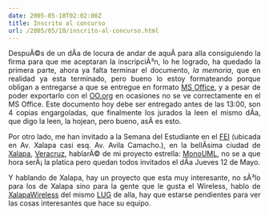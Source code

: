 ```yaml
---
date: 2005-05-10T02:02:00Z
title: Inscrito al concurso
url: /2005/05/10/inscrito-al-concurso.html
---
```


<div style="clear:both;"></div>
<p align="justify">DespuÃ©s de un dÃ­a de locura de andar de aquÃ­ para alla consiguiendo la firma para que me aceptaran la inscripciÃ³n, lo he logrado, ha quedado la primera parte, ahora ya falta terminar el documento, <span style="font-style:italic;">la memoria</span>, que en realidad ya esta terminado, pero bueno lo estoy formateando porque obligan a entregarse a que se entregue en formato <a href="http://office.microsoft.com/en-us/default.aspx">MS Office</a>, y a pesar de poder exportarlo con el <a href="http://www.openoffice.org">OO.org</a> en ocasiones no se ve correctamente en el MS Office. Este documento hoy debe ser entregado antes de las 13:00, son 4 copias engargoladas, que finalmente los jurados la leen el mismo dÃ­a, que digo la leen, la hojean, pero bueno, asÃ­ es esto.</p>
<p align="justify">Por otro lado, me han invitado a la Semana del Estudiante en el <a href="http://www.uv.mx/fei/mapasitio.htm">FEI</a> (ubicada en Av. Xalapa casi esq. Av. Avila Camacho.), en la bellÃ­sima ciudad de <a href="http://www.xalapa.gob.mx/">Xalapa</a>, <a href="http://www.veracruz.gob.mx/">Veracruz</a>, hablarÃ© de mi proyecto estrella: <a href="http://www.monouml.org">MonoUML</a>, no se a que hora serÃ¡ la platica pero quedan todos invitados el dÃ­a Jueves 12 de Mayo.</p>
<p align="justify">Y hablando de Xalapa, hay un proyecto que esta muy interesante, no sÃ³lo para los de Xalapa sino para la gente que le gusta el Wireless, hablo de <a href="http://www.xalapawireless.org/">XalapaWireless</a> del mismo <a href="http://www.xalalinux.org">LUG</a> de alla, hay que estarse pendientes para ver las cosas interesantes que hace su equipo.</p>
<div style="clear:both; padding-bottom: 0.25em;"></div>
